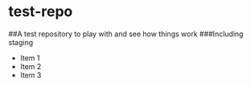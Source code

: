 # test-repo
##A test repository to play with and see how things work
###Including staging

* Item 1
* Item 2
* Item 3
